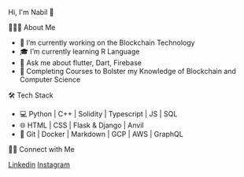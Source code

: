 Hi, I'm Nabil 👋

👨🏻‍💻 About Me

  - 🔭 I’m currently working on the Blockchain Technology
  - 🎓 I’m currently learning R Language
  - 💬 Ask me about flutter, Dart, Firebase
  - 🌱 Completing  Courses to Bolster my Knowledge of Blockchain and Computer Science

🛠 Tech Stack
  
  - 💻   Python | C++ | Solidity | Typescript | JS | SQL
  - 🌐   HTML | CSS | Flask & Django | Anvil
  - 🔧   Git | Docker | Markdown | GCP | AWS | GraphQL
  
 🤝🏻 Connect with Me
 
  <a href="https://www.linkedin.com/in/nabil-laaziri/">Linkedin</a>
  <a href="https://www.instagram.com/nabil__laaziri/">Instagram</a>
